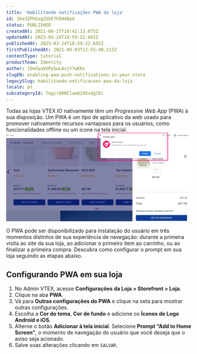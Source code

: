 ```yaml
---
title: 'Habilitando notificações PWA da loja'
id: 1be3ZPhbsgZSbE7h5H46pG
status: PUBLISHED
createdAt: 2021-08-27T18:42:13.075Z
updatedAt: 2023-03-24T18:59:22.692Z
publishedAt: 2023-03-24T18:59:22.692Z
firstPublishedAt: 2021-09-03T12:55:40.215Z
contentType: tutorial
productTeam: Identity
author: 1DedyaVUPp5wLAvjY7wKKv
slugEN: enabling-pwa-push-notifications-in-your-store
legacySlug: habilitando-notificacoes-pwa-da-loja
locale: pt
subcategoryId: 7ogirQ8NClawO2X6xdgCKc
---
```


Todas as lojas VTEX IO nativamente têm um *Progressive Web App* (PWA) à sua disposição. Um PWA é um tipo de aplicativo da web usado para promover nativamente recursos vantajosos para os usuários, como funcionalidades offline ou um ícone na tela inicial.
![pwa-noticept](https://raw.githubusercontent.com/vtexdocs/help-center-content/refs/heads/main/docs/pt/tutorials/Storefront/store-settings---storefront/habilitando-notificacoes-pwa-da-loja_1.png)

O PWA pode ser disponibilizado para instalação do usuário em três momentos distintos de sua experiência de navegação: durante a primeira visita ao site da sua loja, ao adicionar o primeiro item ao carrinho, ou ao finalizar a primeira compra.
Descubra como configurar o prompt em sua loja seguindo as etapas abaixo.

## Configurando PWA em sua loja
1. No Admin VTEX, acesse **Configurações da Loja > Storefront > Loja**.
3. Clique na aba **PWA**.
4. Vá para **Outras configurações do PWA** e clique na seta para mostrar outras configurações.
5. Escolha a **Cor do tema**, **Cor de fundo** e adicione os **Ícones de Logo Android e iOS**.
6. Alterne o botão **Adicionar à tela inicial**. Selecione **Prompt “Add to Home Screen”**, o momento de navegação do usuário que você deseja que o aviso seja acionado.
7. Salve suas alterações clicando em `SALVAR`.

